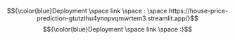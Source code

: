 $${\color{blue}Deployment \space link \space : \space https://house-price-prediction-gtutzthu4ynnpvqmwrtem3.streamlit.app/}$$
$${\color{blue}Deployment \space link \space :}$$
